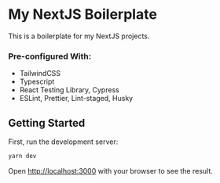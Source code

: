 # My NextJS Boilerplate

This is a boilerplate for my NextJS projects.

### Pre-configured With:

- TailwindCSS
- Typescript
- React Testing Library, Cypress
- ESLint, Prettier, Lint-staged, Husky

## Getting Started

First, run the development server:

```bash
yarn dev
```

Open [http://localhost:3000](http://localhost:3000) with your browser to see the result.
